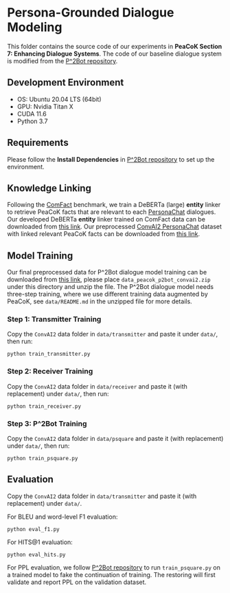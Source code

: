 
# Persona-Grounded Dialogue Modeling

This folder contains the source code of our experiments in **PeaCoK Section 7: Enhancing Dialogue Systems**.
The code of our baseline dialogue system is modified from the [P^2Bot repository](https://github.com/SivilTaram/Persona-Dialogue-Generation).

## Development Environment

- OS: Ubuntu 20.04 LTS (64bit)
- GPU: Nvidia Titan X
- CUDA 11.6
- Python 3.7

## Requirements

Please follow the **Install Dependencies** in [P^2Bot repository](https://github.com/SivilTaram/Persona-Dialogue-Generation) to set up the environment.

## Knowledge Linking

Following the [ComFact](https://github.com/Silin159/ComFact) benchmark, we train a DeBERTa (large) **entity** linker to retrieve PeaCoK facts that are relevant to each [PersonaChat](https://arxiv.org/abs/1801.07243) dialogues.
Our developed DeBERTa **entity** linker trained on ComFact data can be downloaded from [this link](https://drive.google.com/file/d/1GHa3N7AbHLQSnhIsywmRLn003mN5NLTo/view?usp=sharing).
Our preprocessed [ConvAI2 PersonaChat](https://arxiv.org/pdf/1902.00098v1.pdf) dataset with linked relevant PeaCoK facts can be downloaded from [this link](https://drive.google.com/file/d/158NluWqUSVMEUUjKh1CxuG5IKAK8VO9r/view?usp=sharing).

## Model Training

Our final preprocessed data for P^2Bot dialogue model training can be downloaded from [this link](https://drive.google.com/file/d/1kdE5aW9o2Lz58CaD2uLnTuKdzsLcxwPQ/view?usp=sharing), please place `data_peacok_p2bot_convai2.zip` under this directory and unzip the file.
The P^2Bot dialogue model needs three-step training, where we use different training data augmented by PeaCoK, see `data/README.md` in the unzipped file for more details.

### Step 1: Transmitter Training

Copy the `ConvAI2` data folder in `data/transmitter` and paste it under `data/`, then run:
```
python train_transmitter.py
```

### Step 2: Receiver Training

Copy the `ConvAI2` data folder in `data/receiver` and paste it (with replacement) under `data/`, then run:
```
python train_receiver.py
```

### Step 3: P^2Bot Training

Copy the `ConvAI2` data folder in `data/psquare` and paste it (with replacement) under `data/`, then run:
```
python train_psquare.py
```

## Evaluation

Copy the `ConvAI2` data folder in `data/transmitter` and paste it (with replacement) under `data/`.

For BLEU and word-level F1 evaluation:
```
python eval_f1.py
```

For HITS@1 evaluation:
```
python eval_hits.py
```

For PPL evaluation, we follow [P^2Bot repository](https://github.com/SivilTaram/Persona-Dialogue-Generation) to run `train_psquare.py` on a trained model to fake the continuation of training.
The restoring will first validate and report PPL on the validation dataset.
